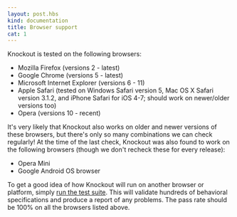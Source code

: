 ```yaml
---
layout: post.hbs
kind: documentation
title: Browser support
cat: 1
---
```


Knockout is tested on the following browsers:

 * Mozilla Firefox (versions 2 - latest)
 * Google Chrome (versions 5 - latest)
 * Microsoft Internet Explorer (versions 6 - 11)
 * Apple Safari (tested on Windows Safari version 5, Mac OS X Safari version 3.1.2, and iPhone Safari for iOS 4-7; should work on newer/older versions too)
 * Opera (versions 10 - recent)

It's very likely that Knockout also works on older and newer versions of these browsers, but there's only so many combinations we can check regularly! At the time of the last check, Knockout was also found to work on the following browsers (though we don't recheck these for every release):

 * Opera Mini
 * Google Android OS browser

To get a good idea of how Knockout will run on another browser or platform, simply [run the test suite](../spec/runner.html). This will validate hundreds of behavioral specifications and produce a report of any problems. The pass rate should be 100% on all the browsers listed above.
